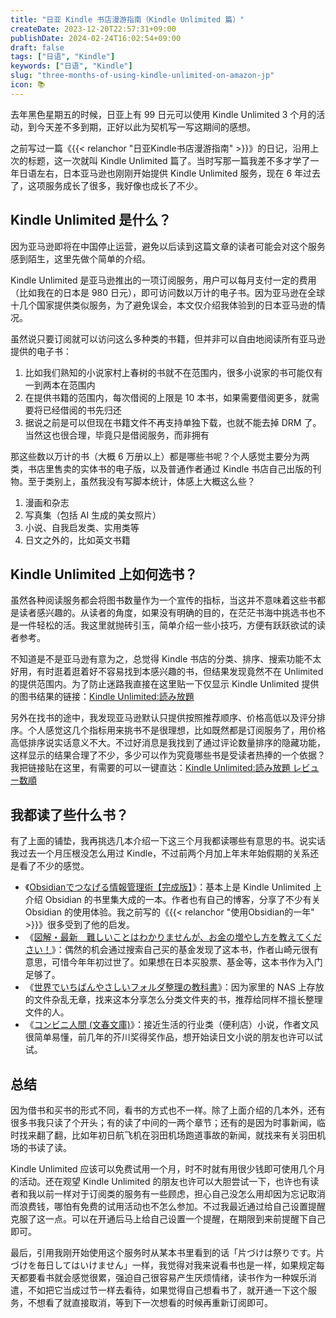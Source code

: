 ```yaml
---
title: "日亚 Kindle 书店漫游指南（Kindle Unlimited 篇）"
createDate: 2023-12-20T22:57:31+09:00
publishDate: 2024-02-24T16:02:54+09:00
draft: false
tags: ["日语", "Kindle"]
keywords: ["日语", "Kindle"]
slug: "three-months-of-using-kindle-unlimited-on-amazon-jp"
icon: 📚
---
```


去年黑色星期五的时候，日亚上有 99 日元可以使用 Kindle Unlimited 3 个月的活动，到今天差不多到期，正好以此为契机写一写这期间的感想。

之前写过一篇《{{< relanchor "日亚Kindle书店漫游指南" >}}》的日记，沿用上次的标题，这一次就叫 Kindle Unlimited 篇了。当时写那一篇我差不多才学了一年日语左右，日本亚马逊也刚刚开始提供 Kindle Unlimited 服务，现在 6 年过去了，这项服务成长了很多，我好像也成长了不少。

<!--more-->

## Kindle Unlimited 是什么？

因为亚马逊即将在中国停止运营，避免以后读到这篇文章的读者可能会对这个服务感到陌生，这里先做个简单的介绍。

Kindle Unlimited 是亚马逊推出的一项订阅服务，用户可以每月支付一定的费用（比如我在的日本是 980 日元），即可访问数以万计的电子书。因为亚马逊在全球十几个国家提供类似服务，为了避免误会，本文仅介绍我体验到的日本亚马逊的情况。

虽然说只要订阅就可以访问这么多种类的书籍，但并非可以自由地阅读所有亚马逊提供的电子书：

1. 比如我们熟知的小说家村上春树的书就不在范围内，很多小说家的书可能仅有一到两本在范围内
2. 在提供书籍的范围内，每次借阅的上限是 10 本书，如果需要借阅更多，就需要将已经借阅的书先归还
3. 据说之前是可以但现在书籍文件不再支持单独下载，也就不能去掉 DRM 了。当然这也很合理，毕竟只是借阅服务，而非拥有

那这些数以万计的书（大概 6 万册以上）都是哪些书呢？个人感觉主要分为两类，书店里售卖的实体书的电子版，以及普通作者通过 Kindle 书店自己出版的刊物。至于类别上，虽然我没有写脚本统计，体感上大概这么些？

1. 漫画和杂志
2. 写真集（包括 AI 生成的美女照片）
3. 小说、自我启发类、实用类等
4. 日文之外的，比如英文书籍

## Kindle Unlimited 上如何选书？

虽然各种阅读服务都会将图书数量作为一个宣传的指标，当这并不意味着这些书都是读者感兴趣的。从读者的角度，如果没有明确的目的，在茫茫书海中挑选书也不是一件轻松的活。我这里就抛砖引玉，简单介绍一些小技巧，方便有跃跃欲试的读者参考。

不知道是不是亚马逊有意为之，总觉得 Kindle 书店的分类、排序、搜索功能不太好用，有时逛着逛着好不容易找到本感兴趣的书，但结果发现竟然不在 Unlimited 的提供范围内。为了防止迷路我直接在这里贴一下仅显示 Kindle Unlimited 提供的图书结果的链接：[Kindle Unlimited:読み放題](https://www.amazon.co.jp/b?ie=UTF8&node=3197885051)

另外在找书的途中，我发现亚马逊默认只提供按照推荐顺序、价格高低以及评分排序。个人感觉这几个指标用来挑书不是很理想，比如既然都是订阅服务了，用价格高低排序说实话意义不大。不过好消息是我找到了通过评论数量排序的隐藏功能，这样显示的结果合理了不少，多少可以作为究竟哪些书是受读者热捧的一个依据？我把链接贴在这里，有需要的可以一键直达：[Kindle Unlimited:読み放題 レビュー数順](https://www.amazon.co.jp/s?rh=n%3A22374087051%2Cp_n_subjectbin%3A3197885051&s=review-count-rank)

## 我都读了些什么书？

有了上面的铺垫，我再挑选几本介绍一下这三个月我都读哪些有意思的书。说实话我过去一个月压根没怎么用过 Kindle，不过前两个月加上年末年始假期的关系还是看了不少的感觉。

- 《[Obsidianでつなげる情報管理術【完成版】](https://www.amazon.co.jp/dp/B0CHY6MK42)》：基本上是 Kindle Unlimited 上介绍 Obsidian 的书里集大成的一本。作者也有自己的博客，分享了不少有关 Obsidian 的使用体验。我之前写的《{{< relanchor "使用Obsidian的一年" >}}》很多受到了他的启发。
- 《[図解・最新　難しいことはわかりませんが、お金の増やし方を教えてください！](https://www.amazon.co.jp/dp/B077F4SK36/)》：偶然的机会通过搜索自己买的基金发现了这本书，作者山崎元很有意思，可惜今年年初过世了。如果想在日本买股票、基金等，这本书作为入门足够了。
- 《[世界でいちばんやさしいフォルダ整理の教科書](https://www.amazon.co.jp/dp/B0BHJL7JTN/)》：因为家里的 NAS 上存放的文件杂乱无章，找来这本分享怎么分类文件夹的书，推荐给同样不擅长整理文件的人。
- 《[コンビニ人間 (文春文庫)](https://www.amazon.co.jp/dp/B07GYMDBCM)》：接近生活的行业类（便利店）小说，作者文风很简单易懂，前几年的芥川奖得奖作品，想开始读日文小说的朋友也许可以试试。

## 总结

因为借书和买书的形式不同，看书的方式也不一样。除了上面介绍的几本外，还有很多书我只读了个开头；有的读了中间的一两个章节；还有的是因为时事新闻，临时找来翻了翻，比如年初日航飞机在羽田机场跑道事故的新闻，就找来有关羽田机场的书读了读。

Kindle Unlimited 应该可以免费试用一个月，时不时就有用很少钱即可使用几个月的活动。还在观望 Kindle Unlimited 的朋友也许可以大胆尝试一下，也许也有读者和我以前一样对于订阅类的服务有一些顾虑，担心自己没怎么用却因为忘记取消而浪费钱，哪怕有免费的试用活动也不怎么参加。不过我最近通过给自己设置提醒克服了这一点。可以在开通后马上给自己设置一个提醒，在期限到来前提醒下自己即可。

最后，引用我刚开始使用这个服务时从某本书里看到的话「片づけは祭りです。片づけを毎日してはいけません」一样，我觉得对我来说看书也是一样，如果规定每天都要看书就会感觉很累，强迫自己很容易产生厌烦情绪，读书作为一种娱乐消遣，不如把它当成过节一样去看待，如果觉得自己想看书了，就开通一下这个服务，不想看了就直接取消，等到下一次想看的时候再重新订阅即可。

